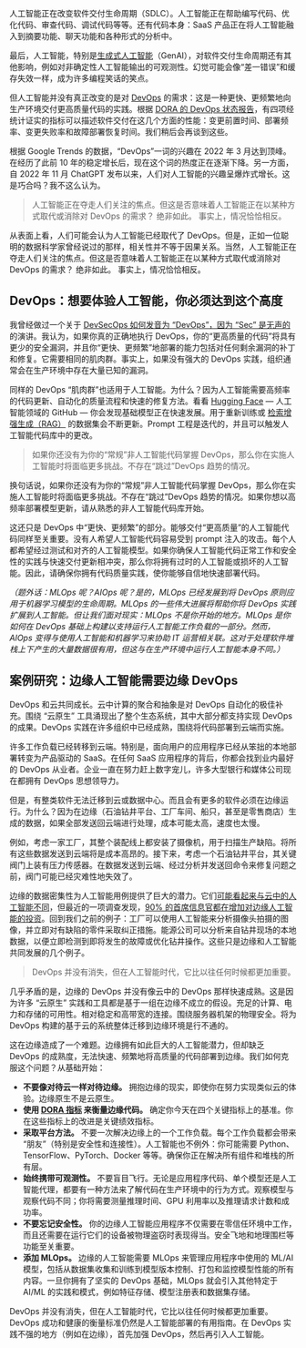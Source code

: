 人工智能正在改变软件交付生命周期（SDLC）。人工智能正在帮助编写代码、优化代码、审查代码、调试代码等等。还有代码本身：SaaS 产品正在将人工智能融入到摘要功能、聊天功能和各种形式的分析中。

最后，人工智能，特别是[生成式人工智能](https://thenewstack.io/keeping-up-with-ai-the-painful-new-mandate-for-software-engineers/)（GenAI），对软件交付生命周期还有其他影响，例如对非确定性人工智能输出的可观测性。幻觉可能会像“差一错误”和缓存失效一样，成为许多编程笑话的笑点。

但人工智能并没有真正改变的是对 [DevOps](https://thenewstack.io/devops/) 的需求：这是一种更快、更频繁地向生产环境交付更高质量代码的实践。根据 [DORA 的 DevOps 状态报告](https://thenewstack.io/dora-2024-ai-and-platform-engineering-fall-short/)，有四项经统计证实的指标可以描述软件交付在这几个方面的性能：变更前置时间、部署频率、变更失败率和故障部署恢复时间。我们稍后会再谈到这些。

根据 Google Trends 的数据，“DevOps”一词的兴趣在 2022 年 3 月达到顶峰。在经历了此前 10 年的稳定增长后，现在这个词的热度正在逐渐下降。另一方面，自 2022 年 11 月 ChatGPT 发布以来，人们对人工智能的兴趣呈爆炸式增长。这是巧合吗？我不这么认为。

> 人工智能正在夺走人们关注的焦点。但这是否意味着人工智能正在以某种方式取代或消除对 DevOps 的需求？ 绝非如此。 事实上，情况恰恰相反。

从表面上看，人们可能会认为人工智能已经取代了 DevOps。但是，正如一位聪明的数据科学家曾经说过的那样，相关性并不等于因果关系。当然，人工智能正在夺走人们关注的焦点。但这是否意味着人工智能正在以某种方式取代或消除对 DevOps 的需求？ 绝非如此。 事实上，情况恰恰相反。

## DevOps：想要体验人工智能，你必须达到这个高度

我曾经做过一个关于 [DevSecOps 如何发音为 “DevOps”，因为 “Sec” 是无声的](https://www.youtube.com/watch?v=xAN76xwGRJg) 的演讲。我认为，如果你真的正确地执行 DevOps，你的“更高质量的代码”将具有更少的安全漏洞，并且你“更快、更频繁”地部署的能力包括对任何剩余漏洞的补丁和修复。它需要相同的肌肉群。事实上，如果没有强大的 DevOps 实践，组织通常会在生产环境中存在大量已知的漏洞。

同样的 DevOps “肌肉群”也适用于人工智能。为什么？因为人工智能需要高频率的代码更新、自动化的质量流程和快速的修复方法。看看 [Hugging Face](https://huggingface.co/) — 人工智能领域的 GitHub — 你会发现基础模型正在快速发展。用于重新训练或 [检索增强生成（RAG）](https://thenewstack.io/retrieval-augmented-generation-for-llms/) 的数据集会不断更新。Prompt 工程是迭代的，并且可以触发人工智能代码库中的更改。

> 如果你还没有为你的“常规”非人工智能代码掌握 DevOps，那么你在实施人工智能时将面临更多挑战。不存在“跳过”DevOps 趋势的情况。

换句话说，如果你还没有为你的“常规”非人工智能代码掌握 DevOps，那么你在实施人工智能时将面临更多挑战。不存在“跳过”DevOps 趋势的情况。如果你想以高频率部署模型更新，请从熟悉的非人工智能代码库开始。

这还只是 DevOps 中“更快、更频繁”的部分。能够交付“更高质量”的人工智能代码同样至关重要。没有人希望人工智能代码容易受到 prompt 注入的攻击。每个人都希望经过测试和对齐的人工智能模型。如果你确保人工智能代码正常工作和安全性的实践与快速交付更新相冲突，那么你将拥有过时的人工智能或损坏的人工智能。因此，请确保你拥有代码质量实践，使你能够自信地快速部署代码。

*（题外话：MLOps 呢？AIOps 呢？是的，MLOps 已经发展到将 DevOps 原则应用于机器学习模型的生命周期。MLOps 的一些伟大进展将帮助你将 DevOps 实践扩展到人工智能。但让我们面对现实：MLOps 不是你开始的地方。MLOps 是你如何在 DevOps 基础上构建以支持运行人工智能工作负载的一部分。然而，AIOps 变得与使用人工智能和机器学习来协助 IT 运营相关联。这对于处理软件堆栈上下产生的大量数据很有用，但这与在生产环境中运行人工智能本身不同。）*

## 案例研究：边缘人工智能需要边缘 DevOps

DevOps 和云共同成长。云中计算的聚合和抽象是对 DevOps 自动化的极佳补充。围绕 “云原生” 工具涌现出了整个生态系统，其中大部分都支持实现 DevOps 的成果。DevOps 实践在许多组织中已经成熟，围绕将代码部署到云端而实施。

许多工作负载已经转移到云端。特别是，面向用户的应用程序已经从笨拙的本地部署转变为产品驱动的 SaaS。在任何 SaaS 应用程序的背后，你都会找到业内最好的 DevOps 从业者。企业一直在努力赶上数字宠儿，许多大型银行和媒体公司现在都拥有 DevOps 思想领导力。

但是，有整类软件无法迁移到云或数据中心。而且会有更多的软件必须在边缘运行。为什么？因为在边缘（石油钻井平台、工厂车间、船只，甚至是零售商店）生成的数据，如果全部发送回云端进行处理，成本可能太高，速度也太慢。

例如，考虑一家工厂，其整个装配线上都安装了摄像机，用于扫描生产缺陷。将所有这些数据发送到云端将是成本高昂的。接下来，考虑一个石油钻井平台，其关键阀门上装有压力传感器。在数据发送到云端、经过分析并发送回命令来修复问题之前，阀门可能已经灾难性地失效了。

边缘的数据密集性为人工智能用例提供了巨大的潜力。它们[可能看起来与云中的人工智能不同](https://thenewstack.io/ai-is-coming-to-the-edge-but-it-will-look-different/)，但最近的一项调查发现，[90% 的首席信息官都在增加对边缘人工智能的投资](https://zededa.com/edge-ai-survey/)。回到我们之前的例子：工厂可以使用人工智能来分析摄像头拍摄的图像，并立即对有缺陷的零件采取纠正措施。能源公司可以分析来自钻井现场的本地数据，以便立即检测到即将发生的故障或优化钻井操作。这些只是边缘和人工智能共同发展的几个例子。

> DevOps 并没有消失，但在人工智能时代，它比以往任何时候都更加重要。

几乎矛盾的是，边缘的 DevOps 并没有像云中的 DevOps 那样快速成熟。这是因为许多 “云原生” 实践和工具都是基于一组在边缘不成立的假设。充足的计算、电力和存储的可用性。相对稳定和高带宽的连接。围绕服务器机架的物理安全。将为 DevOps 构建的基于云的系统整体迁移到边缘环境是行不通的。

这在边缘造成了一个难题。边缘拥有如此巨大的人工智能潜力，但却缺乏 DevOps 的成熟度，无法快速、频繁地将高质量的代码部署到边缘。我们如何克服这个问题？从基础开始：

* **不要像对待云一样对待边缘。** 拥抱边缘的现实，即使你在努力实现类似云的体验。边缘原生不是云原生。
* **使用 [DORA 指标](https://dora.dev/guides/dora-metrics-four-keys/) 来衡量边缘代码。** 确定你今天在四个关键指标上的基准。你在这些指标上的改进是关键绩效指标。
* **采取平台方法。** 不要一次解决边缘上的一个工作负载。每个工作负载都会带来 “朋友”（特别是安全性和连接性）。人工智能也不例外：你可能需要 Python、TensorFlow、PyTorch、Docker 等等。确保你正在解决所有组件和堆栈的所有层。
* **始终携带可观测性。** 不要盲目飞行。无论是应用程序代码、单个模型还是人工智能代理，都要有一种方法来了解代码在生产环境中的行为方式。观察模型与观察代码不同；你将需要测量推理时间、GPU 利用率以及推理请求计数和成功率。
* **不要忘记安全性。** 你的边缘人工智能应用程序不仅需要在零信任环境中工作，而且还需要在运行它们的设备被物理盗窃时表现得当。安全飞地和地理围栏等功能至关重要。
* **添加 MLOps。** 边缘的人工智能需要 MLOps 来管理应用程序中使用的 ML/AI 模型，包括从数据集收集和训练到模型版本控制、打包和监控模型性能的所有内容。一旦你拥有了坚实的 DevOps 基础，MLOps 就会引入其他特定于 AI/ML 的实践和模式，例如特征存储、模型注册表和数据集存储。

DevOps 并没有消失，但在人工智能时代，它比以往任何时候都更加重要。DevOps 成功和健康的衡量标准仍然是人工智能部署的有用指南。在 DevOps 实践不强的地方（例如在边缘），首先加强 DevOps，然后再引入人工智能。